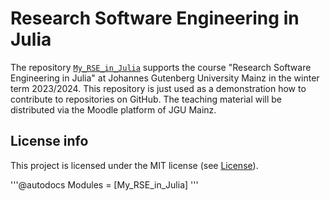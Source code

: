 # Research Software Engineering in Julia

The repository [`My_RSE_in_Julia`](https://github.com/rotietge/My_RSE_in_Julia.jl/tree/main/My_RSE_in_Julia)
supports the course "Research Software Engineering in Julia"
at Johannes Gutenberg University Mainz in the winter term 2023/2024.
This repository is just used as a demonstration how to contribute to
repositories on GitHub. The teaching material will be distributed via
the Moodle platform of JGU Mainz.


## License info

This project is licensed under the MIT license (see [License](@ref)).

'''@autodocs
Modules = [My_RSE_in_Julia]
'''


